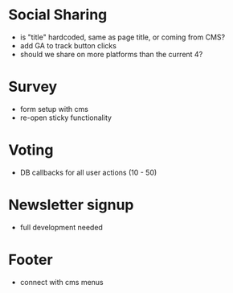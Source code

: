 # Social Sharing
- is "title" hardcoded, same as page title, or coming from CMS?
- add GA to track button clicks
- should we share on more platforms than the current 4?

# Survey 
- form setup with cms
- re-open sticky functionality

# Voting 
- DB callbacks for all user actions (10 - 50)

# Newsletter signup
- full development needed

# Footer 
- connect with cms menus
